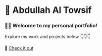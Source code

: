 # 🌟 Abdullah Al Towsif 

### 👩‍💻 Welcome to my personal portfolio!  
Explore my work and projects below 👇👇👇  

🔗 [Check it out](https://abdullahaltowsif-portfolio.netlify.app/)
